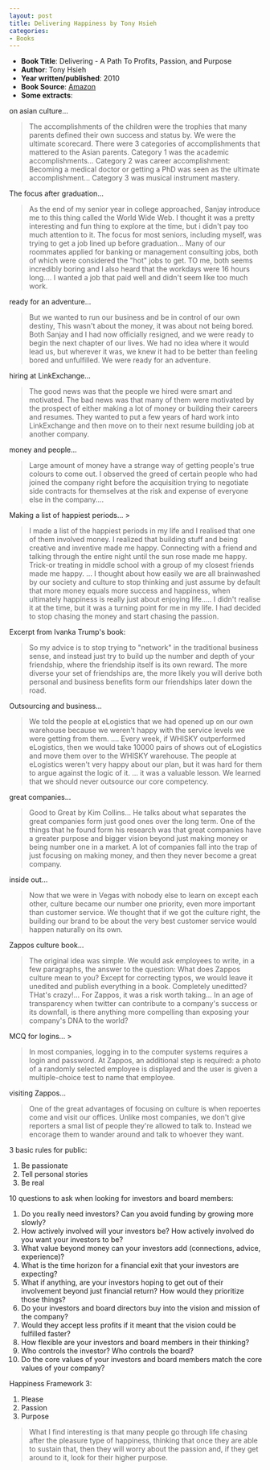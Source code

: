 ```yaml
---
layout: post
title: Delivering Happiness by Tony Hsieh
categories:
- Books
---
```



- **Book Title**: Delivering - A Path To Profits, Passion, and Purpose
- **Author**: Tony Hsieh
- **Year written/published**: 2010
- **Book Source**: [Amazon](http://www.amazon.com/Delivering-Happiness-Profits-Passion-Purpose/dp/0446563048)
- **Some extracts**:

on asian culture...

> The accomplishments of the children were the trophies that many parents defined their own success and status by. We were the ultimate scorecard. There were 3 categories of accomplishments that mattered to the Asian parents. Category 1 was the academic accomplishments... Category 2 was career accomplishment: Becoming a medical doctor or getting a PhD was seen as the ultimate accomplishment... Category 3 was musical instrument mastery.

The focus after graduation...

> As the end of my senior year in college approached, Sanjay introduce me to this thing called the World Wide Web. I thought it was a pretty interesting and fun thing to explore at the time, but i didn't pay too much attention to it. The focus for most seniors, including myself, was trying to get a job lined up before graduation... Many of our roommates applied for banking or management consulting jobs, both of which were considered the "hot" jobs to get. TO me, both seems incredibly boring and I also heard that the workdays were 16 hours long.... I wanted a job that paid well and didn't seem like too much work.

ready for an adventure...

> But we wanted to run our business and be in control of our own destiny, This wasn't about the money, it was about not being bored. Both Sanjay and I had now officially resigned, and we were ready to begin the next chapter of our lives. We had no idea where it would lead us, but wherever it was, we knew it had to be better than feeling bored and unfulfilled. We were ready for an adventure.

hiring at LinkExchange...

> The good news was that the people we hired were smart and motivated. The bad news was that many of them were motivated by the prospect of either making a lot of money or building their careers and resumes. They wanted to put a few years of hard work into LinkExchange and then move on to their next resume building job at another company.

money and people...

> Large amount of money have a strange way of getting people's true colours to come out. I observed the greed of certain people who had joined the company right before the acquisition trying to negotiate side contracts for themselves at the risk and expense of everyone else in the company....

Making a list of happiest periods... >

> I made a list of the happiest periods in my life and I realised that one of them involved money. I realized that building stuff and being creative and inventive made me happy. Connecting with a friend and talking through the entire night until the sun rose made me happy. Trick-or treating in middle school with a group of my closest friends made me happy. ... I thought about how easily we are all brainwashed by our society and culture to stop thinking and just assume by default that more money equals more success and happiness, when ultimately happiness is really just about enjoying life..... I didn't realise it at the time, but it was a turning point for me in my life. I had decided to stop chasing the money and start chasing the passion.

Excerpt from Ivanka Trump's book:

> So my advice is to stop trying to "network" in the traditional business sense, and instead just try to build up the number and depth of your friendship, where the friendship itself is its own reward. The more diverse your set of friendships are, the more likely you will derive both personal and business benefits form our friendships later down the road.

Outsourcing and business...

> We told the people at eLogistics that we had opened up on our own warehouse because we weren't happy with the service levels we were getting from them. .... Every week, if WHISKY outperformed eLogistics, then we would take 10000 pairs of shows out of eLogistics and move them over to the WHISKY warehouse. The people at eLogistics weren't very happy about our plan, but it was hard for them to argue against the logic of it. ... it was a valuable lesson. We learned that we should never outsource our core competency.

great companies...

> Good to Great by Kim Collins... He talks about what separates the great companies form just good ones over the long term. One of the things that he found form his research was that great companies have a greater purpose and bigger vision beyond just making money or being number one in a market. A lot of companies fall into the trap of just focusing on making money, and then they never become a great company.

inside out...

> Now that we were in Vegas with nobody else to learn on except each other, culture became our number one priority, even more important than customer service. We thought that if we got the culture right, the building our brand to be about the very best customer service would happen naturally on its own.

Zappos culture book...

> The original idea was simple. We would ask employees to write, in a few paragraphs, the answer to the question: What does Zappos culture mean to you? Except for correcting typos, we would leave it unedited and publish everything in a book. Completely uneditted? THat's crazy!... For Zappos, it was a risk worth taking... In an age of transparency when twitter can contribute to a company's success or its downfall, is there anything more compelling than exposing your company's DNA to the world?

MCQ for logins... >

> In most companies, logging in to the computer systems requires a login and password. At Zappos, an additional step is required: a photo of a randomly selected employee is displayed and the user is given a multiple-choice test to name that employee.

visiting Zappos...

> One of the great advantages of focusing on culture is when repoertes come and visit our offices. Unlike most companies, we don't give reporters a smal list of people they're allowed to talk to. Instead we encorage them to wander around and talk to whoever they want.

3 basic rules for public:

1. Be passionate
2. Tell personal stories
3. Be real

10 questions to ask when looking for investors and board members:

1. Do you really need investors? Can you avoid funding by growing more slowly?
2. How actively involved will your investors be? How actively involved do you want your investors to be?
3. What value beyond money can your investors add (connections, advice, experience)?
4. What is the time horizon for a financial exit that your investors are expecting?
5. What if anything, are your investors hoping to get out of their involvement beyond just financial return? How would they prioritize those things?
6. Do your investors and board directors buy into the vision and mission of the company?
7. Would they accept less profits if it meant that the vision could be fulfilled faster?
8. How flexible are your investors and board members in their thinking?
9. Who controls the investor? Who controls the board?
10. Do the core values of your investors and board members match the core values of your company?

Happiness Framework 3:

1. Please
2. Passion
3. Purpose

> What I find interesting is that many people go through life chasing after the pleasure type of happiness, thinking that once they are able to sustain that, then they will worry about the passion and, if they get around to it, look for their higher purpose.

